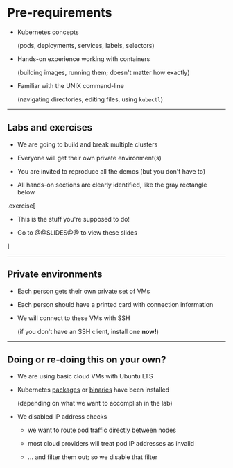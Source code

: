 # Pre-requirements

- Kubernetes concepts

  (pods, deployments, services, labels, selectors)

- Hands-on experience working with containers

  (building images, running them; doesn't matter how exactly)

- Familiar with the UNIX command-line

  (navigating directories, editing files, using `kubectl`)

---

## Labs and exercises

- We are going to build and break multiple clusters

- Everyone will get their own private environment(s)

- You are invited to reproduce all the demos (but you don't have to)

- All hands-on sections are clearly identified, like the gray rectangle below

.exercise[

- This is the stuff you're supposed to do!

- Go to @@SLIDES@@ to view these slides

<!-- ```open @@SLIDES@@``` -->

]

---

## Private environments

- Each person gets their own private set of VMs

- Each person should have a printed card with connection information

- We will connect to these VMs with SSH

  (if you don't have an SSH client, install one **now!**)

---

## Doing or re-doing this on your own?

- We are using basic cloud VMs with Ubuntu LTS

- Kubernetes [packages] or [binaries] have been installed

  (depending on what we want to accomplish in the lab)

- We disabled IP address checks

  - we want to route pod traffic directly between nodes

  - most cloud providers will treat pod IP addresses as invalid

  - ... and filter them out; so we disable that filter

[packages]: https://kubernetes.io/docs/setup/independent/install-kubeadm/#installing-kubeadm-kubelet-and-kubectl

[binaries]: https://kubernetes.io/docs/setup/release/notes/#server-binaries
